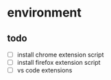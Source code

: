 # environment


## todo

- [ ] install chrome extension script
- [ ] install firefox extension script
- [ ] vs code extensions
